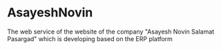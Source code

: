 # AsayeshNovin
The web service of the website of the company "Asayesh Novin Salamat Pasargad" which is developing based on the ERP platform 
